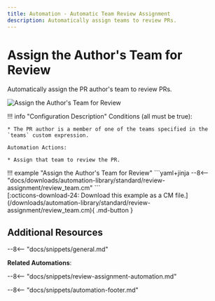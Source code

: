 ```yaml
---
title: Automation - Automatic Team Review Assignment
description: Automatically assign teams to review PRs.
---
```

# Assign the Author's Team for Review


<!-- --8<-- [start:example]-->
Automatically assign the PR author's team to review PRs.

![Assign the Author's Team for Review](/automations/standard/review-assignment/review-team/review-team.png)

!!! info "Configuration Description"
    Conditions (all must be true):

    * The PR author is a member of one of the teams specified in the `teams` custom expression.

    Automation Actions:

    * Assign that team to review the PR.


<div class="automationExample" markdown="1">
!!! example "Assign the Author's Team for Review"
    ```yaml+jinja
    --8<-- "docs/downloads/automation-library/standard/review-assignment/review_team.cm"
    ```
    <div class="result" markdown>
      <span>
      [:octicons-download-24: Download this example as a CM file.](/downloads/automation-library/standard/review-assignment/review_team.cm){ .md-button }
      </span>
    </div>
</div>
<!-- --8<-- [end:example]-->

## Additional Resources

--8<-- "docs/snippets/general.md"

**Related Automations**:

--8<-- "docs/snippets/review-assignment-automation.md"

--8<-- "docs/snippets/automation-footer.md"